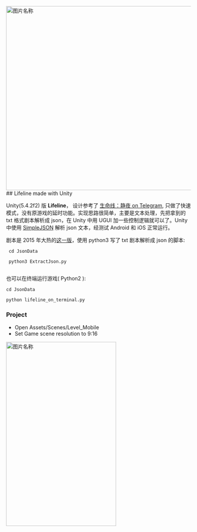<!--![](http://upload-images.jianshu.io/upload_images/266748-635b8f94a4500b23.jpg?imageMogr2/auto-orient/strip%7CimageView2/2/w/1240/imageView/2/w/619/q/90)-->
<img src="http://upload-images.jianshu.io/upload_images/266748-635b8f94a4500b23.jpg?imageMogr2/auto-orient/strip%7CimageView2/2/w/1240" width = "850" height = "500" alt="图片名称" align=center />
## Lifeline made with Unity
  
Unity(5.4.2f2) 版 **Lifeline**， 设计参考了 [生命线：静夜 on Telegram](http://www.jianshu.com/p/5a480d2d5dc6), 只做了快速模式，没有原游戏的延时功能。实现思路很简单，主要是文本处理，先把拿到的 txt 格式剧本解析成 json，在 Unity 中用 UGUI 加一些控制逻辑就可以了。Unity 中使用 [SimpleJSON](http://wiki.unity3d.com/index.php/SimpleJSON) 解析 json 文本，经测试 Android 和 iOS 正常运行。  
 
剧本是 2015 年大热的[这一版](https://itunes.apple.com/cn/app/lifeline-sheng-ming-xian/id982354972?mt=8)，使用 python3 写了 txt 剧本解析成 json 的脚本: 

``` 
 cd JsonData   
 
 python3 ExtractJson.py   
 
``` 


也可以在终端运行游戏( Python2 ):  

``` 
cd JsonData  
 
python lifeline_on_terminal.py 

```


### Project   
  
- Open Assets/Scenes/Level_Mobile  
- Set Game scene resolution to 9:16     
  

<img src="https://github.com/wuqxuan/LifeLineUnity/raw/master/image/Lifeline.png" width = "300" height = "500" alt="图片名称" align=center />


